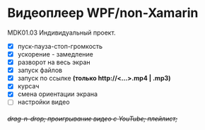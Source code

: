 # Видеоплеер WPF/non-Xamarin
MDK01.03 Индивидуальный проект.
- [x] пуск-пауза-стоп-громкость
- [x] ускорение - замедление
- [x] разворот на весь экран
- [x] запуск файлов
- [x] запуск по ссылке __(только http://<...>.mp4 | .mp3)__
- [x] курсач
- [x] смена ориентации экрана
- [ ] настройки видео

###### ~~drag-n-drop; проигрывание видео с YouTube; плейлист;~~
